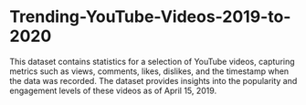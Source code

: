 # Trending-YouTube-Videos-2019-to-2020
This dataset contains statistics for a selection of YouTube videos, capturing metrics such as views, comments, likes, dislikes, and the timestamp when the data was recorded. The dataset provides insights into the popularity and engagement levels of these videos as of April 15, 2019. 
